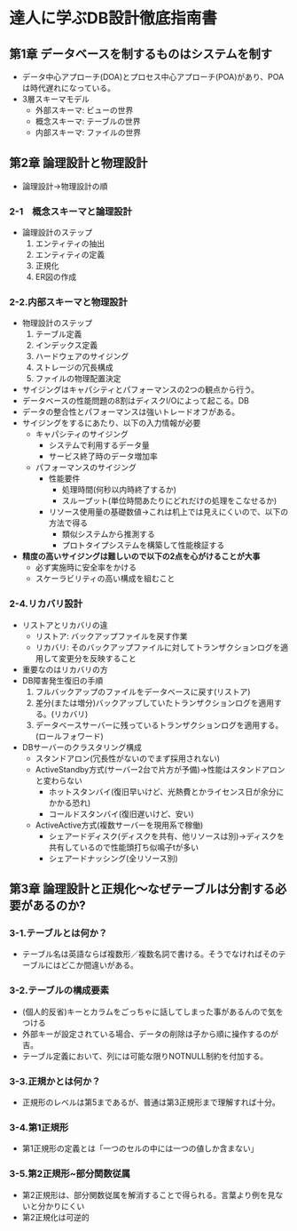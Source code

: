 # 達人に学ぶDB設計徹底指南書
## 第1章 データベースを制するものはシステムを制す
- データ中心アプローチ(DOA)とプロセス中心アプローチ(POA)があり、POAは時代遅れになっている。
- 3層スキーマモデル
    - 外部スキーマ: ビューの世界
    - 概念スキーマ: テーブルの世界
    - 内部スキーマ: ファイルの世界

## 第2章 論理設計と物理設計
- 論理設計→物理設計の順
### 2-1　概念スキーマと論理設計
- 論理設計のステップ
    1. エンティティの抽出
    1. エンティティの定義
    1. 正規化
    1. ER図の作成

### 2-2.内部スキーマと物理設計
- 物理設計のステップ
    1. テーブル定義
    1. インデックス定義
    1. ハードウェアのサイジング
    1. ストレージの冗長構成
    1. ファイルの物理配置決定
- サイジングはキャパシティとパフォーマンスの2つの観点から行う。
- データベースの性能問題の8割はディスクI/Oによって起こる。DB
- データの整合性とパフォーマンスは強いトレードオフがある。
- サイジングをするにあたり、以下の入力情報が必要
    - キャパシティのサイジング
        - システムで利用するデータ量
        - サービス終了時のデータ増加率
    - パフォーマンスのサイジング
        - 性能要件
            - 処理時間(何秒以内時終了するか)
            - スループット(単位時間あたりにどれだけの処理をこなせるか)
        - リソース使用量の基礎数値->これは机上では見えにくいので、以下の方法で得る
            - 類似システムから推測する
            - プロトタイプシステムを構築して性能検証する
- **精度の高いサイジングは難しいので以下の2点を心がけることが大事**
    - 必ず実施時に安全率をかける
    - スケーラビリティの高い構成を組むこと


### 2-4.リカバリ設計
- リストアとリカバリの違
    - リストア: バックアップファイルを戻す作業
    - リカバリ: そのバックアップファイルに対してトランザクションログを適用して変更分を反映すること
- 重要なのはリカバリの方
- DB障害発生復旧の手順
    1. フルバックアップのファイルをデータベースに戻す(リストア)
    1. 差分(または増分)バックアップしていたトランザクションログを適用する。(リカバリ)
    1. データベースサーバーに残っているトランザクションログを適用する。(ロールフォワード)
- DBサーバーのクラスタリング構成
    - スタンドアロン(冗長性がないのでまず採用されない)
    - ActiveStandby方式(サーバー2台で片方が予備)→性能はスタンドアロンと変わらない
        - ホットスタンバイ(復旧早いけど、光熱費とかライセンス日が余分にかかる恐れ)
        - コールドスタンバイ(復旧遅いけど、安い)
    - ActiveActive方式(複数サーバーを現用系で稼働)
        - シェアードディスク(ディスクを共有、他リソースは別)→ディスクを共有しているので性能頭打ち似鳴子tが多い
        - シェアードナッシング(全リソース別)

## 第3章 論理設計と正規化～なぜテーブルは分割する必要があるのか?
### 3-1.テーブルとは何か？
- テーブル名は英語ならば複数形／複数名詞で書ける。そうでなければそのテーブルにはどこか間違いがある。
### 3-2.テーブルの構成要素
- (個人的反省)キーとカラムをごっちゃに話してしまった事があるんので気をつける
- 外部キーが設定されている場合、データの削除は子から順に操作するのが吉。
- テーブル定義において、列には可能な限りNOTNULL制約を付加する。

### 3-3.正規かとは何か？
- 正規形のレベルは第5まであるが、普通は第3正規形まで理解すれば十分。

### 3-4.第1正規形
- 第1正規形の定義とは「一つのセルの中には一つの値しか含まない」

### 3-5.第2正規形~部分関数従属
- 第2正規形は、部分関数従属を解消することで得られる。言葉より例を見ないと分かりにくい
- 第2正規化は可逆的
